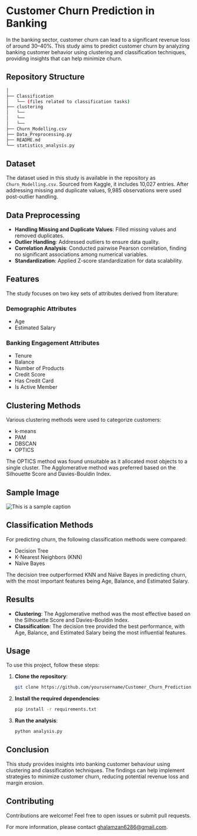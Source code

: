 # Customer Churn Prediction in Banking

In the banking sector, customer churn can lead to a significant revenue loss of around 30–40%. This study aims to predict customer churn by analyzing banking customer behavior using clustering and classification techniques, providing insights that can help minimize churn.

## Repository Structure

```sh
│
├── Classification
│   └── (files related to classification tasks)
├── clustering
│   └──
│   └──
│   └──   
├── Churn_Modelling.csv
├── Data_Preprocessing.py
├── README.md
└── statistics_analysis.py
```



## Dataset

The dataset used in this study is available in the repository as `Churn_Modelling.csv`. Sourced from Kaggle, it includes 10,027 entries. After addressing missing and duplicate values, 9,985 observations were used post-outlier handling.

## Data Preprocessing

- **Handling Missing and Duplicate Values**: Filled missing values and removed duplicates.
- **Outlier Handling**: Addressed outliers to ensure data quality.
- **Correlation Analysis**: Conducted pairwise Pearson correlation, finding no significant associations among numerical variables.
- **Standardization**: Applied Z-score standardization for data scalability.

## Features

The study focuses on two key sets of attributes derived from literature:

### Demographic Attributes

- Age
- Estimated Salary

### Banking Engagement Attributes

- Tenure
- Balance
- Number of Products
- Credit Score
- Has Credit Card
- Is Active Member

## Clustering Methods

Various clustering methods were used to categorize customers:

- k-means
- PAM
- DBSCAN
- OPTICS

The OPTICS method was found unsuitable as it allocated most objects to a single cluster. The Agglomerative method was preferred based on the Silhouette Score and Davies-Bouldin Index.

## Sample Image

![This is a sample caption](image/images.png)

## Classification Methods

For predicting churn, the following classification methods were compared:

- Decision Tree
- K-Nearest Neighbors (KNN)
- Naïve Bayes

The decision tree outperformed KNN and Naïve Bayes in predicting churn, with the most important features being Age, Balance, and Estimated Salary.

## Results

- **Clustering**: The Agglomerative method was the most effective based on the Silhouette Score and Davies-Bouldin Index.
- **Classification**: The decision tree provided the best performance, with Age, Balance, and Estimated Salary being the most influential features.

## Usage

To use this project, follow these steps:

1. **Clone the repository**:
    ```bash
    git clone https://github.com/yourusername/Customer_Churn_Prediction.git
    ```
2. **Install the required dependencies**:
    ```bash
    pip install -r requirements.txt
    ```
3. **Run the analysis**:
    ```bash
    python analysis.py
    ```

## Conclusion

This study provides insights into banking customer behaviour using clustering and classification techniques. The findings can help implement strategies to minimize customer churn, reducing potential revenue loss and margin erosion.

## Contributing

Contributions are welcome! Feel free to open issues or submit pull requests.

For more information, please contact [ghalamzan6286@gmail.com](mailto:ghalamzan6286@gmail.com).
